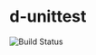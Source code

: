 # d-unittest

![Build Status](https://travis-ci.org/cyber-dojo-languages/d-unittest.svg?branch=master)
